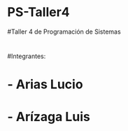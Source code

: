 # PS-Taller4
#Taller 4 de Programación de Sistemas
#
#
#Integrantes:
# - Arias Lucio
# - Arízaga Luis

